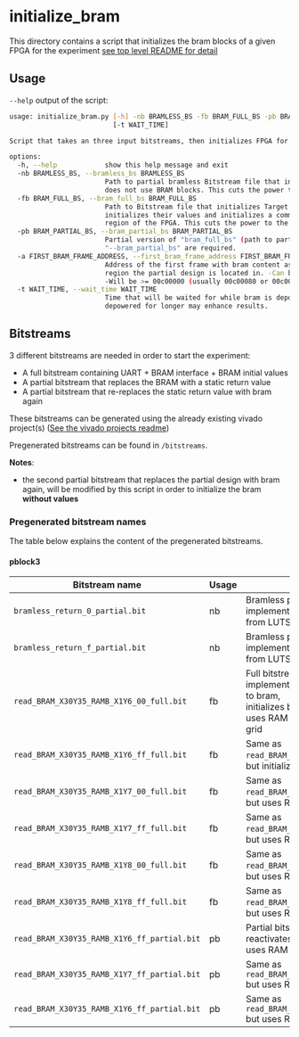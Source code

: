 # initialize_bram

This directory contains a script that initializes the bram blocks of a given FPGA for the experiment [see top level README for detail](../README.md)

## Usage

```--help``` output of the script:

```bash
usage: initialize_bram.py [-h] -nb BRAMLESS_BS -fb BRAM_FULL_BS -pb BRAM_PARTIAL_BS [-a FIRST_BRAM_FRAME_ADDRESS]
                          [-t WAIT_TIME]

Script that takes an three input bitstreams, then initializes FPGA for BRAM experiment, measure.

options:
  -h, --help            show this help message and exit
  -nb BRAMLESS_BS, --bramless_bs BRAMLESS_BS
                        Path to partial bramless Bitstream file that initializes Target Region with a design that
                        does not use BRAM blocks. This cuts the power to the previously initiated BRAM Block(s)
  -fb BRAM_FULL_BS, --bram_full_bs BRAM_FULL_BS
                        Path to Bitstream file that initializes Target Region with a design that uses BRAM blocks,
                        initializes their values and initializes a communication interface/protocol IP in another
                        region of the FPGA. This cuts the power to the previously initiated BRAM Block(s)
  -pb BRAM_PARTIAL_BS, --bram_partial_bs BRAM_PARTIAL_BS
                        Partial version of "bram_full_bs" (path to partial bitstream).NOTE: BOTH "--bram_full_bs" AND
                        "--bram_partial_bs" are required.
  -a FIRST_BRAM_FRAME_ADDRESS, --first_bram_frame_address FIRST_BRAM_FRAME_ADDRESS
                        Address of the first frame with bram content as hex string. This can vary depending on the
                        region the partial design is located in. -Can be looked up by unpacking '--bram_partial_bs'.
                        -Will be >= 00c00000 (usually 00c00080 or 00c00000)
  -t WAIT_TIME, --wait_time WAIT_TIME
                        Time that will be waited for while bram is depowered in seconds. Note: Having the bram
                        depowered for longer may enhance results.
```

## Bitstreams

3 different bitstreams are needed in order to start the experiment:

- A full bitstream containing UART + BRAM interface + BRAM initial values
- A partial bitstream that replaces the BRAM with a static return value
- A partial bitstream that re-replaces the static return value with bram again

These bitstreams can be generated using the already existing vivado project(s) ([See the vivado projects readme](../vivado_project/README.md))  

Pregenerated bitstreams can be found in ```/bitstreams```.

**Notes**:

- the second partial bitstream that replaces the partial design with bram again, will be modified by this script in order to initialize the bram **without values**

### Pregenerated bitstream names

The table below explains the content of the pregenerated bitstreams.

#### pblock3

|Bitstream name|Usage|Explanation|
|-|-|-|
|```bramless_return_0_partial.bit``` | nb | Bramless partial bitstream,<br> implements static design that returns 0's from LUTS|
|```bramless_return_f_partial.bit``` | nb | Bramless partial bitstream,<br> implements static design that returns 1's from LUTS|
|```read_BRAM_X30Y35_RAMB_X1Y6_00_full.bit``` | fb | Full bitstream, <br> implements UART interface, connects UART to bram,<br> initializes bram with 0's,<br> uses RAM block at position X1Y6 on FPGA grid|
|```read_BRAM_X30Y35_RAMB_X1Y6_ff_full.bit``` | fb | Same as ```read_BRAM_X30Y35_RAMB_X1Y6_00_full.bit```,<br> but initializes with 1's|
|```read_BRAM_X30Y35_RAMB_X1Y7_00_full.bit``` | fb | Same as ```read_BRAM_X30Y35_RAMB_X1Y6_00_full.bit```,<br> but uses RAM block X1Y7|
|```read_BRAM_X30Y35_RAMB_X1Y7_ff_full.bit``` | fb | Same as ```read_BRAM_X30Y35_RAMB_X1Y6_ff_full.bit```,<br> but uses RAM block X1Y7|
|```read_BRAM_X30Y35_RAMB_X1Y8_00_full.bit``` | fb | Same as ```read_BRAM_X30Y35_RAMB_X1Y6_00_full.bit```,<br> but uses RAM block X1Y8|
|```read_BRAM_X30Y35_RAMB_X1Y8_ff_full.bit``` | fb | Same as ```read_BRAM_X30Y35_RAMB_X1Y6_ff_full.bit```,<br> but uses RAM block X1Y8|
| ```read_BRAM_X30Y35_RAMB_X1Y6_ff_partial.bit``` | pb | Partial bitstream,<br> reactivates bram and initializes it with 1's,<br> uses RAM block X1X6|
| ```read_BRAM_X30Y35_RAMB_X1Y7_ff_partial.bit``` | pb | Same as ```read_BRAM_X30Y35_RAMB_X1Y6_ff_partial.bit```<br> but uses RAM block X1X7|
| ```read_BRAM_X30Y35_RAMB_X1Y6_ff_partial.bit``` | pb | Same as ```read_BRAM_X30Y35_RAMB_X1Y8_ff_partial.bit```<br> but uses RAM block X1X8|